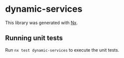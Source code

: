 # dynamic-services

This library was generated with [Nx](https://nx.dev).

## Running unit tests

Run `nx test dynamic-services` to execute the unit tests.
